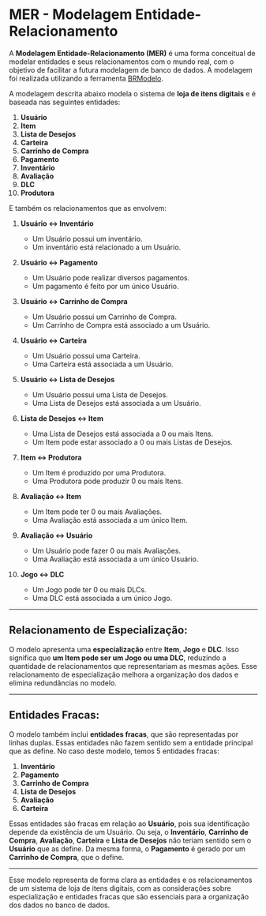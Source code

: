 # MER - Modelagem Entidade-Relacionamento

A **Modelagem Entidade-Relacionamento (MER)** é uma forma conceitual de modelar entidades e seus relacionamentos com o mundo real, com o objetivo de facilitar a futura modelagem de banco de dados. A modelagem foi realizada utilizando a ferramenta [BRModelo](https://app.brmodeloweb.com/#!/main).

A modelagem descrita abaixo modela o sistema de **loja de itens digitais** e é baseada nas seguintes entidades:

1. **Usuário**
2. **Item**
3. **Lista de Desejos**
4. **Carteira**
5. **Carrinho de Compra**
6. **Pagamento**
7. **Inventário**
8. **Avaliação**
9. **DLC**
10. **Produtora**

E também os relacionamentos que as envolvem:

1. **Usuário ↔ Inventário**
    - Um Usuário possui um inventário.
    - Um inventário está relacionado a um Usuário.

2. **Usuário ↔ Pagamento**
    - Um Usuário pode realizar diversos pagamentos.
    - Um pagamento é feito por um único Usuário.

3. **Usuário ↔ Carrinho de Compra**
    - Um Usuário possui um Carrinho de Compra.
    - Um Carrinho de Compra está associado a um Usuário.

4. **Usuário ↔ Carteira**
    - Um Usuário possui uma Carteira.
    - Uma Carteira está associada a um Usuário.

5. **Usuário ↔ Lista de Desejos**
    - Um Usuário possui uma Lista de Desejos.
    - Uma Lista de Desejos está associada a um Usuário.

6. **Lista de Desejos ↔ Item**
    - Uma Lista de Desejos está associada a 0 ou mais Itens.
    - Um Item pode estar associado a 0 ou mais Listas de Desejos.

7. **Item ↔ Produtora**
    - Um Item é produzido por uma Produtora.
    - Uma Produtora pode produzir 0 ou mais Itens.

8. **Avaliação ↔ Item**
    - Um Item pode ter 0 ou mais Avaliações.
    - Uma Avaliação está associada a um único Item.

9. **Avaliação ↔ Usuário**
    - Um Usuário pode fazer 0 ou mais Avaliações.
    - Uma Avaliação está associada a um único Usuário.

10. **Jogo ↔ DLC**
    - Um Jogo pode ter 0 ou mais DLCs.
    - Uma DLC está associada a um único Jogo.

---

## Relacionamento de Especialização:

O modelo apresenta uma **especialização** entre **Item**, **Jogo** e **DLC**. Isso significa que **um Item pode ser um Jogo ou uma DLC**, reduzindo a quantidade de relacionamentos que representariam as mesmas ações. Esse relacionamento de especialização melhora a organização dos dados e elimina redundâncias no modelo.

---

## Entidades Fracas:

O modelo também inclui **entidades fracas**, que são representadas por linhas duplas. Essas entidades não fazem sentido sem a entidade principal que as define. No caso deste modelo, temos 5 entidades fracas:

1. **Inventário**
2. **Pagamento**
3. **Carrinho de Compra**
4. **Lista de Desejos**
5. **Avaliação**
6. **Carteira**

Essas entidades são fracas em relação ao **Usuário**, pois sua identificação depende da existência de um Usuário. Ou seja, o **Inventário**, **Carrinho de Compra**, **Avaliação**, **Carteira** e **Lista de Desejos** não teriam sentido sem o **Usuário** que as define. Da mesma forma, o **Pagamento** é gerado por um **Carrinho de Compra**, que o define.

---

Esse modelo representa de forma clara as entidades e os relacionamentos de um sistema de loja de itens digitais, com as considerações sobre especialização e entidades fracas que são essenciais para a organização dos dados no banco de dados.
